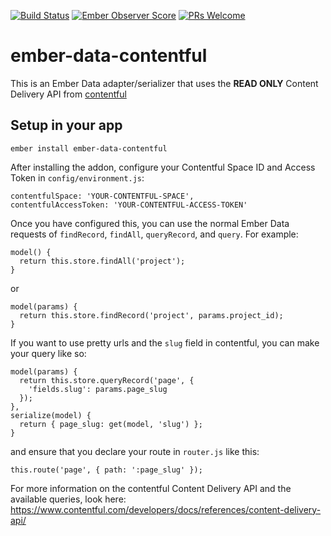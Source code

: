 [![Build Status](https://travis-ci.org/davidpett/ember-data-contentful.svg?branch=master)](https://travis-ci.org/davidpett/ember-data-contentful) [![Ember Observer Score](http://emberobserver.com/badges/ember-data-contentful.svg)](http://emberobserver.com/addons/ember-data-contentful) [![PRs Welcome](https://img.shields.io/badge/PRs-welcome-brightgreen.svg?style=flat-square)](http://makeapullrequest.com)
# ember-data-contentful

This is an Ember Data adapter/serializer that uses the **READ ONLY** Content Delivery API from [contentful](http://contentful.com)

## Setup in your app
```
ember install ember-data-contentful
```

After installing the addon, configure your Contentful Space ID and Access Token in `config/environment.js`:
```
contentfulSpace: 'YOUR-CONTENTFUL-SPACE',
contentfulAccessToken: 'YOUR-CONTENTFUL-ACCESS-TOKEN'
```
Once you have configured this, you can use the normal Ember Data requests of `findRecord`, `findAll`, `queryRecord`, and `query`. For example:
```
model() {
  return this.store.findAll('project');
}
```
or
```
model(params) {
  return this.store.findRecord('project', params.project_id);
}
```

If you want to use pretty urls and the `slug` field in contentful, you can make your query like so:
```
model(params) {
  return this.store.queryRecord('page', {
    'fields.slug': params.page_slug
  });
},
serialize(model) {
  return { page_slug: get(model, 'slug') };
}
```
and ensure that you declare your route in `router.js` like this:
```
this.route('page', { path: ':page_slug' });
```

For more information on the contentful Content Delivery API and the available queries, look here: https://www.contentful.com/developers/docs/references/content-delivery-api/
